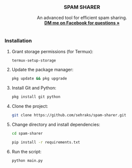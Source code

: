 <br />
<div align="center">

  <h3 align="center">SPAM SHARER</h3>

  <p align="center">
    An advanced tool for efficient spam sharing.
    <br/>
    <a href="https://www.facebook.com/sehrakss"><strong>DM me on Facebook for questions »</strong></a>
    <br/>
    <br/>
  </p>
</div>

### Installation

1. Grant storage permissions (for Termux):
   ```bash
   termux-setup-storage
   ```

2. Update the package manager:
   ```bash
   pkg update && pkg upgrade
   ```
   
3. Install Git and Python:
   ```bash
   pkg install git python
   ```
   
4. Clone the project:
   ```bash
   git clone https://github.com/sehraks/spam-sharer.git
   ```

5. Change directory and install dependencies:
   ```bash
   cd spam-sharer
   ```  
   ```bash
   pip install -r requirements.txt
   ```

6. Run the script:
   ```bash
   python main.py
   ```
